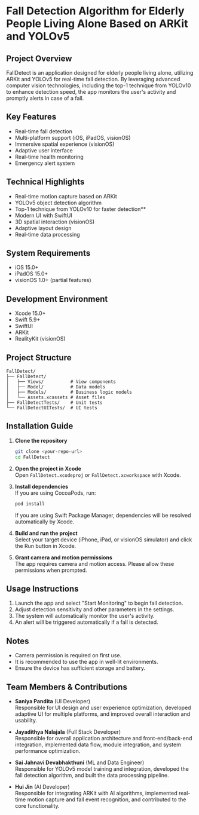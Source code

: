 # Fall Detection Algorithm for Elderly People Living Alone Based on ARKit and YOLOv5

## Project Overview
FallDetect is an application designed for elderly people living alone, utilizing ARKit and YOLOv5 for real-time fall detection. By leveraging advanced computer vision technologies, including the top-1 technique from YOLOv10 to enhance detection speed, the app monitors the user's activity and promptly alerts in case of a fall.

## Key Features
- Real-time fall detection
- Multi-platform support (iOS, iPadOS, visionOS)
- Immersive spatial experience (visionOS)
- Adaptive user interface
- Real-time health monitoring
- Emergency alert system

## Technical Highlights
- Real-time motion capture based on ARKit
- YOLOv5 object detection algorithm
- Top-1 technique from YOLOv10 for faster detection**
- Modern UI with SwiftUI
- 3D spatial interaction (visionOS)
- Adaptive layout design
- Real-time data processing

## System Requirements
- iOS 15.0+
- iPadOS 15.0+
- visionOS 1.0+ (partial features)

## Development Environment
- Xcode 15.0+
- Swift 5.9+
- SwiftUI
- ARKit
- RealityKit (visionOS)

## Project Structure
```
FallDetect/
├── FallDetect/
│   ├── Views/          # View components
│   ├── Model/          # Data models
│   ├── Models/         # Business logic models
│   └── Assets.xcassets # Asset files
├── FallDetectTests/    # Unit tests
└── FallDetectUITests/  # UI tests
```

## Installation Guide

1. **Clone the repository**
   ```bash
   git clone <your-repo-url>
   cd FallDetect
   ```

2. **Open the project in Xcode**  
   Open `FallDetect.xcodeproj` or `FallDetect.xcworkspace` with Xcode.

3. **Install dependencies**  
   If you are using CocoaPods, run:
   ```bash
   pod install
   ```
   If you are using Swift Package Manager, dependencies will be resolved automatically by Xcode.

4. **Build and run the project**  
   Select your target device (iPhone, iPad, or visionOS simulator) and click the Run button in Xcode.

5. **Grant camera and motion permissions**  
   The app requires camera and motion access. Please allow these permissions when prompted.

## Usage Instructions
1. Launch the app and select "Start Monitoring" to begin fall detection.
2. Adjust detection sensitivity and other parameters in the settings.
3. The system will automatically monitor the user's activity.
4. An alert will be triggered automatically if a fall is detected.

## Notes
- Camera permission is required on first use.
- It is recommended to use the app in well-lit environments.
- Ensure the device has sufficient storage and battery.

## Team Members & Contributions

- **Saniya Pandita** (UI Developer)  
  Responsible for UI design and user experience optimization, developed adaptive UI for multiple platforms, and improved overall interaction and usability.

- **Jayadithya Nalajala** (Full Stack Developer)  
  Responsible for overall application architecture and front-end/back-end integration, implemented data flow, module integration, and system performance optimization.

- **Sai Jahnavi Devabhakthuni** (ML and Data Engineer)  
  Responsible for YOLOv5 model training and integration, developed the fall detection algorithm, and built the data processing pipeline.

- **Hui Jin** (AI Developer)  
  Responsible for integrating ARKit with AI algorithms, implemented real-time motion capture and fall event recognition, and contributed to the core functionality.